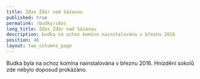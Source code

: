 ```yaml
---
title: Žďas Žďár nad Sázavou
published: true
permalink: /budky/zdas
long_title: Žďas Žďár nad Sázavou
description: budka na ochoz komína nainstalována v březnu 2016
position: 46
layout: two_columns_page
---
```

Budka byla na ochoz komína nainstalována v březnu 2016. Hnízdění sokolů zde nebylo doposud prokázáno.
